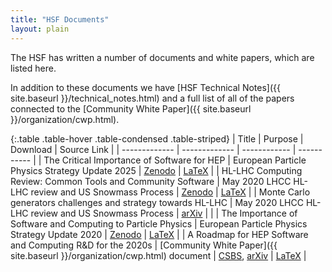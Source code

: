 ```yaml
---
title: "HSF Documents"
layout: plain
---
```


The HSF has written a number of documents and white papers, which are listed here.

In addition to these documents we have [HSF Technical Notes]({{ site.baseurl }}/technical_notes.html) and
a full list of all of the papers connected to the [Community White Paper]({{ site.baseurl }}/organization/cwp.html).

{:.table .table-hover .table-condensed .table-striped}
| Title           | Purpose     | Download    | Source Link |
| ------------- | ------------- | ------------ | ----------- |
| The Critical Importance of Software for HEP | European Particle Physics Strategy Update 2025 | [Zenodo](https://doi.org/10.5281/zenodo.15097159) | [LaTeX](https://github.com/HSF/EPPSU-2025-Paper) |
| HL-LHC Computing Review: Common Tools and Community Software | May 2020 LHCC HL-LHC review and US Snowmass Process | [Zenodo](https://zenodo.org/record/4009114) | [LaTeX](https://github.com/HSF/documents/tree/master/LHCC/2020/2020-01) |
| Monte Carlo generators challenges and strategy towards HL-LHC | May 2020 LHCC HL-LHC review and US Snowmass Process | [arXiv](https://arxiv.org/abs/2004.13687) | |
| The Importance of Software and Computing to Particle Physics | European Particle Physics Strategy Update 2020 | [Zenodo](https://zenodo.org/record/2413005) | [LaTeX](https://github.com/HSF/documents/tree/master/HSF-DOC/2018-01) |
| A Roadmap for HEP Software and Computing R&D for the 2020s | [Community White Paper]({{ site.baseurl }}/organization/cwp.html) document | [CSBS](https://doi.org/10.1007/s41781-018-0018-8), [arXiv](https://arxiv.org/abs/1712.06982) | [LaTeX](https://github.com/HSF/documents/tree/master/CWP/papers/HSF-CWP-2017-01_roadmap/latex) |
